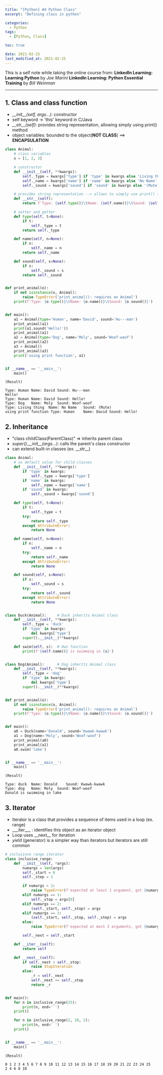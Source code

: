 ```yaml
---
title: "[Python] #4 Python Class"
excerpt: "Defining class in python"

categories:
  - Python
tags:
  - [Python, Class]

toc: true

date: 2021-02-25
last_modified_at: 2021-02-25
---
```


This is a self note while taking the online course from:
**LinkedIn Learning: Learning Python** by _Joe Marini_
**LinkedIn Learning: Python Essential Training** by _Bill Weinman_

---

## 1. Class and class function

- _\_\_init\_\_(self, args...)_: constructor
- self keyword -> 'this' keyword in C/Java
- _\_\_str\_\_(self)_: provides string representation, allowing simply using print() method
- object variables: bounded to the object(**NOT CLASS**) ==> **ENCAPSULATION**

```python
class Animal:
    # class variables
    x = [1, 2, 3]

    # constructor
    def __init__(self, **kwargs):
        self._type = kwargs['type'] if 'type' in kwargs else 'Living thing'
        self._name = kwargs['name'] if 'name' in kwargs else 'No Name'
        self._sound = kwargs['sound'] if 'sound' in kwargs else '(Mute)'

    # provides string representation --> allows to simply use print() function
    def __str__(self):
        return f'Type: {self.type()}\tName: {self.name()}\tSound: {self.sound()}'

    # setter and getter
    def type(self, t=None):
        if t:
            self._type = t
        return self._type

    def name(self, n=None):
        if n:
            self._name = n
        return self._name

    def sound(self, s=None):
        if s:
            self._sound = s
        return self._sound


def print_animal(o):
    if not isinstance(o, Animal):
        raise TypeError('print_animal(): requires an Animal')
    print(f'Type: {o.type()}\tName: {o.name()}\tSound: {o.sound()}')


def main():
    a1 = Animal(type='Human', name='David', sound='Hu---man')
    print_animal(a1)
    print(a1.sound('Hello!'))
    print_animal(a1)
    a2 = Animal(type='Dog', name='Moly', sound='Woof-woof')
    print_animal(a2)
    a3 = Animal()
    print_animal(a3)
    print('using print function', a1)


if __name__ == '__main__':
    main()
```

```
(Result)

Type: Human Name: David Sound: Hu---man
Hello!
Type: Human	Name: David	Sound: Hello!
Type: Dog	Name: Moly	Sound: Woof-woof
Type: Living thing	Name: No Name	Sound: (Mute)
using print function Type: Human	Name: David	Sound: Hello!
```

## 2. Inheritance

- "class childClass(ParentClass)" => inherits parent class
- _super().\_\_init\_\_(args...)_: calls the parent's class constructor
- can extend built-in classes (ex. \_\_str\_\_)

```python
class Animal:
    # no default value for child classes
    def __init__(self, **kwargs):
        if 'type' in kwargs:
            self._type = kwargs['type']
        if 'name' in kwargs:
            self._name = kwargs['name']
        if 'sound' in kwargs:
            self._sound = kwargs['sound']

    def type(self, t=None):
        if t:
            self._type = t
        try:
            return self._type
        except AttributeError:
            return None

    def name(self, n=None):
        if n:
            self._name = n
        try:
            return self._name
        except AttributeError:
            return None

    def sound(self, s=None):
        if s:
            self._sound = s
        try:
            return self._sound
        except AttributeError:
            return None


class Duck(Animal):     # Duck inherits Animal class
    def __init__(self, **kwargs):
        self._type = 'duck'
        if 'type' in kwargs:
            del kwargs['type']
        super().__init__(**kwargs)

    def swim(self, s):  # Own function
        print(f'{self.name()} is swimming in {s}')


class Dog(Animal):      # Dog inherits Animal class
    def __init__(self, **kwargs):
        self._type = 'dog'
        if 'type' in kwargs:
            del kwargs['type']
        super().__init__(**kwargs)


def print_animal(o):
    if not isinstance(o, Animal):
        raise TypeError('print_animal(): requires an Animal')
    print(f'Type: {o.type()}\tName: {o.name()}\tSound: {o.sound()}')


def main():
    a0 = Duck(name='Donald', sound='Kwawk-kwawk')
    a1 = Dog(name='Moly', sound='Woof-woof')
    print_animal(a0)
    print_animal(a1)
    a0.swim('lake')


if __name__ == '__main__':
    main()
```

```
(Result)

Type: duck	Name: Donald	Sound: Kwawk-kwawk
Type: dog	Name: Moly	Sound: Woof-woof
Donald is swimming in lake
```

## 3. Iterator

- Iterator is a class that provides a sequence of items used in a loop (ex. range)
- \_\_\_iter\_\_\_ : identifies this object as an iterator object
- Loop uses \_\_next\_\_ for iteration
- _yield_ (generator) is a simpler way than iterators but iterators are still common

```python
# inclusinve range iterator
class inclusive_range:
    def __init__(self, *args):
        numargs = len(args)
        self._start = 0
        self._step = 1

        if numargs < 1:
            raise TypeError(f'expected at least 1 argument, got {numargs}')
        elif numargs == 1:
            self._stop = args[0]
        elif numargs == 2:
            (self._start, self._stop) = args
        elif numargs == 3:
            (self._start, self._stop, self._step) = args
        else:
            raise TypeError(f'expected at most 3 arguments, got {numargs}')

        self._next = self._start

    def __iter__(self):
        return self

    def __next__(self):
        if self._next > self._stop:
            raise StopIteration
        else:
            _r = self._next
            self._next += self._step
            return _r


def main():
    for n in inclusive_range(25):
        print(n, end=' ')
    print()

    for n in inclusive_range(2, 10, 2):
        print(n, end=' ')
    print()


if __name__ == '__main__':
    main()
```

```
(Result)

0 1 2 3 4 5 6 7 8 9 10 11 12 13 14 15 16 17 18 19 20 21 22 23 24 25
2 4 6 8 10
```
